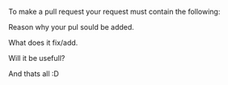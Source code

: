 To make a pull request your request must contain the following:

Reason why your pul sould be added.

What does it fix/add.

Will it be usefull?

And thats all :D
